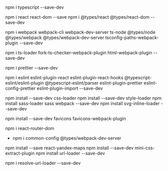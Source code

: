npm i typescript --save-dev

npm i react react-dom --save
npm i @types/react @types/react-dom --save-dev

npm i webpack webpack-cli webpack-dev-server ts-node @types/node @types/webpack @types/webpack-dev-server tsconfig-paths-webpack-plugin --save-dev

npm i ts-loader fork-ts-checker-webpack-plugin html-webpack-plugin --save-dev

npm i prettier --save-dev

npm i eslint eslint-plugin-react eslint-plugin-react-hooks @typescript-eslint/eslint-plugin @typescript-eslint/parser eslint-plugin-prettier eslint-config-prettier eslint-plugin-import --save-dev

npm install --save-dev css-loader 
npm install --save-dev style-loader
npm install sass-loader sass webpack --save-dev
npm install svg-inline-loader --save-dev

npm install --save-dev favicons favicons-webpack-plugin


npm i react-router-dom
- npm i common-config
@types/webpack-dev-server

npm install --save react-yandex-maps
npm install --save-dev mini-css-extract-plugin
npm install url-loader --save-dev

npm i resolve-url-loader --save-dev